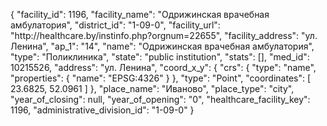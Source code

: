{
    "facility_id": 1196,
    "facility_name": "Одрижинская врачебная амбулатория",
    "district_id": "1-09-0",
    "facility_url": "http:\/\/healthcare.by\/instinfo.php?orgnum=22655",
    "facility_address": "ул. Ленина",
    "ap_1": "14",
    "name": "Одрижинская врачебная амбулатория",
    "type": "Поликлиника",
    "state": "public institution",
    "stats": [],
    "med_id": 10215526,
    "address": "ул. Ленина",
    "coord_x_y": {
        "crs": {
            "type": "name",
            "properties": {
                "name": "EPSG:4326"
            }
        },
        "type": "Point",
        "coordinates": [
            23.6825,
            52.0961
        ]
    },
    "place_name": "Иваново",
    "place_type": "city",
    "year_of_closing": null,
    "year_of_opening": "0",
    "healthcare_facility_key": 1196,
    "administrative_division_id": "1-09-0"
}